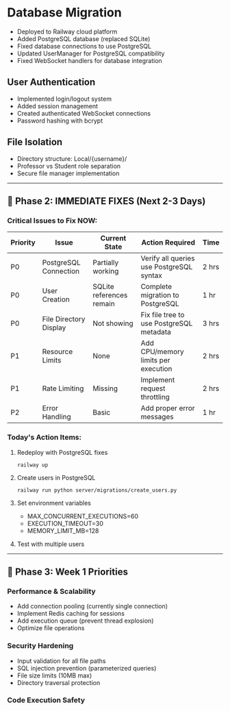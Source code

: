 # Database Migration

- Deployed to Railway cloud platform
- Added PostgreSQL database (replaced SQLite)
- Fixed database connections to use PostgreSQL
- Updated UserManager for PostgreSQL compatibility
- Fixed WebSocket handlers for database integration

## User Authentication

- Implemented login/logout system
- Added session management
- Created authenticated WebSocket connections
- Password hashing with bcrypt

## File Isolation

- Directory structure: Local/{username}/
- Professor vs Student role separation
- Secure file manager implementation

---

## 🔧 Phase 2: IMMEDIATE FIXES (Next 2-3 Days)

### Critical Issues to Fix NOW:

| Priority | Issue                  | Current State            | Action Required                           | Time  |
|----------|------------------------|--------------------------|-------------------------------------------|-------|
| P0       | PostgreSQL Connection  | Partially working        | Verify all queries use PostgreSQL syntax | 2 hrs |
| P0       | User Creation          | SQLite references remain | Complete migration to PostgreSQL         | 1 hr  |
| P0       | File Directory Display | Not showing              | Fix file tree to use PostgreSQL metadata | 3 hrs |
| P1       | Resource Limits        | None                     | Add CPU/memory limits per execution      | 2 hrs |
| P1       | Rate Limiting          | Missing                  | Implement request throttling             | 2 hrs |
| P2       | Error Handling         | Basic                    | Add proper error messages                | 1 hr  |

### Today's Action Items:

1. Redeploy with PostgreSQL fixes
   ```
   railway up
   ```

2. Create users in PostgreSQL
   ```
   railway run python server/migrations/create_users.py
   ```

3. Set environment variables
   - MAX_CONCURRENT_EXECUTIONS=60
   - EXECUTION_TIMEOUT=30
   - MEMORY_LIMIT_MB=128

4. Test with multiple users

---

## 📅 Phase 3: Week 1 Priorities

### Performance & Scalability

- Add connection pooling (currently single connection)
- Implement Redis caching for sessions
- Add execution queue (prevent thread explosion)
- Optimize file operations

### Security Hardening

- Input validation for all file paths
- SQL injection prevention (parameterized queries)
- File size limits (10MB max)
- Directory traversal protection

### Code Execution Safety